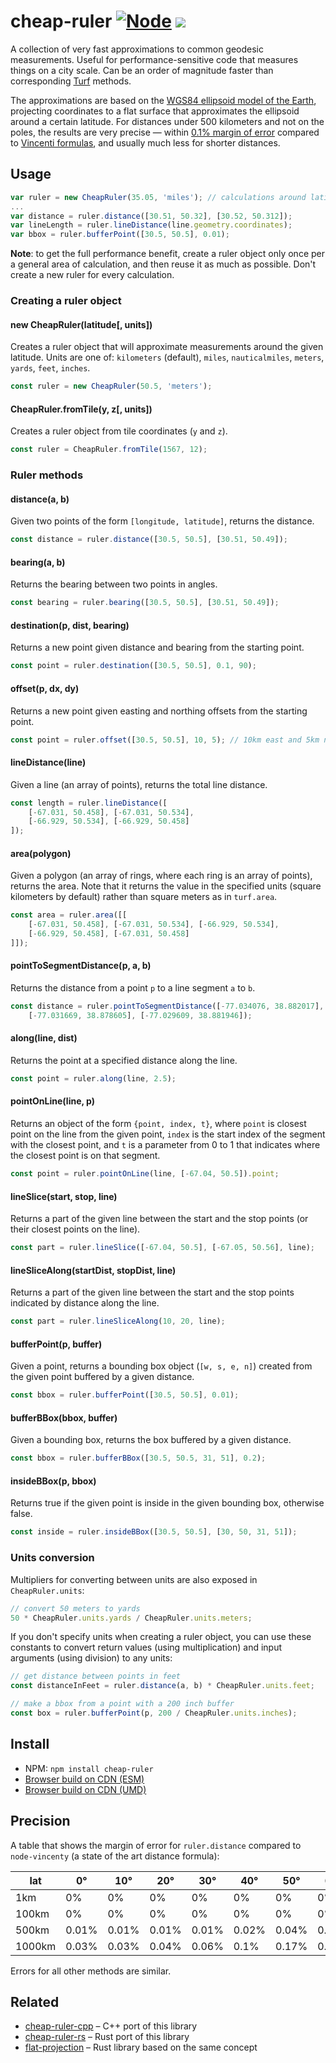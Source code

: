 # cheap-ruler [![Node](https://github.com/mapbox/cheap-ruler/actions/workflows/node.yml/badge.svg)](https://github.com/mapbox/cheap-ruler/actions/workflows/node.yml) [![](https://img.shields.io/badge/simply-awesome-brightgreen.svg)](https://github.com/mourner/projects)

A collection of very fast approximations to common geodesic measurements.
Useful for performance-sensitive code that measures things on a city scale. Can be an order of magnitude faster than corresponding [Turf](http://turfjs.org/) methods.

The approximations are based on the [WGS84 ellipsoid model of the Earth](https://en.wikipedia.org/wiki/Earth_radius#Meridional), projecting coordinates to a flat surface that approximates the ellipsoid around a certain latitude.
For distances under 500 kilometers and not on the poles,
the results are very precise — within [0.1% margin of error](#precision)
compared to [Vincenti formulas](https://en.wikipedia.org/wiki/Vincenty%27s_formulae),
and usually much less for shorter distances.

## Usage

```js
var ruler = new CheapRuler(35.05, 'miles'); // calculations around latitude 35
...
var distance = ruler.distance([30.51, 50.32], [30.52, 50.312]);
var lineLength = ruler.lineDistance(line.geometry.coordinates);
var bbox = ruler.bufferPoint([30.5, 50.5], 0.01);
```

**Note**: to get the full performance benefit,
create a ruler object only once per a general area of calculation,
and then reuse it as much as possible.
Don't create a new ruler for every calculation.

### Creating a ruler object

#### new CheapRuler(latitude[, units])

Creates a ruler object that will approximate measurements around the given latitude.
Units are one of: `kilometers` (default), `miles`, `nauticalmiles`, `meters`, `yards`, `feet`, `inches`.

```js
const ruler = new CheapRuler(50.5, 'meters');
````

#### CheapRuler.fromTile(y, z[, units])

Creates a ruler object from tile coordinates (`y` and `z`).

```js
const ruler = CheapRuler.fromTile(1567, 12);
```

### Ruler methods

#### distance(a, b)

Given two points of the form `[longitude, latitude]`, returns the distance.

```js
const distance = ruler.distance([30.5, 50.5], [30.51, 50.49]);
```

#### bearing(a, b)

Returns the bearing between two points in angles.

```js
const bearing = ruler.bearing([30.5, 50.5], [30.51, 50.49]);
```

#### destination(p, dist, bearing)

Returns a new point given distance and bearing from the starting point.

```js
const point = ruler.destination([30.5, 50.5], 0.1, 90);
```

#### offset(p, dx, dy)

Returns a new point given easting and northing offsets from the starting point.

```js
const point = ruler.offset([30.5, 50.5], 10, 5); // 10km east and 5km north
```

#### lineDistance(line)

Given a line (an array of points), returns the total line distance.

```js
const length = ruler.lineDistance([
    [-67.031, 50.458], [-67.031, 50.534],
    [-66.929, 50.534], [-66.929, 50.458]
]);
```

#### area(polygon)

Given a polygon (an array of rings, where each ring is an array of points), returns the area.
Note that it returns the value in the specified units
(square kilometers by default) rather than square meters as in `turf.area`.

```js
const area = ruler.area([[
    [-67.031, 50.458], [-67.031, 50.534], [-66.929, 50.534],
    [-66.929, 50.458], [-67.031, 50.458]
]]);
```

#### pointToSegmentDistance(p, a, b)

Returns the distance from a point `p` to a line segment `a` to `b`.

```js
const distance = ruler.pointToSegmentDistance([-77.034076, 38.882017],
    [-77.031669, 38.878605], [-77.029609, 38.881946]);
````

#### along(line, dist)

Returns the point at a specified distance along the line.

```js
const point = ruler.along(line, 2.5);
```

#### pointOnLine(line, p)

Returns an object of the form `{point, index, t}`, where `point` is closest point on the line from the given point,
`index` is the start index of the segment with the closest point, and `t` is a parameter from 0 to 1 that indicates
where the closest point is on that segment.

```js
const point = ruler.pointOnLine(line, [-67.04, 50.5]).point;
```

#### lineSlice(start, stop, line)

Returns a part of the given line between the start and the stop points (or their closest points on the line).

```js
const part = ruler.lineSlice([-67.04, 50.5], [-67.05, 50.56], line);
```

#### lineSliceAlong(startDist, stopDist, line)

Returns a part of the given line between the start and the stop points indicated by distance along the line.

```js
const part = ruler.lineSliceAlong(10, 20, line);
```

#### bufferPoint(p, buffer)

Given a point, returns a bounding box object (`[w, s, e, n]`) created from the given point buffered by a given distance.

```js
const bbox = ruler.bufferPoint([30.5, 50.5], 0.01);
```

#### bufferBBox(bbox, buffer)

Given a bounding box, returns the box buffered by a given distance.

```js
const bbox = ruler.bufferBBox([30.5, 50.5, 31, 51], 0.2);
```

#### insideBBox(p, bbox)

Returns true if the given point is inside in the given bounding box, otherwise false.

```js
const inside = ruler.insideBBox([30.5, 50.5], [30, 50, 31, 51]);
```

### Units conversion

Multipliers for converting between units are also exposed in `CheapRuler.units`:

```js
// convert 50 meters to yards
50 * CheapRuler.units.yards / CheapRuler.units.meters;
```

If you don't specify units when creating a ruler object,
you can use these constants to convert return values (using multiplication)
and input arguments (using division) to any units:

```js
// get distance between points in feet
const distanceInFeet = ruler.distance(a, b) * CheapRuler.units.feet;

// make a bbox from a point with a 200 inch buffer
const box = ruler.bufferPoint(p, 200 / CheapRuler.units.inches);
```

## Install

- NPM: `npm install cheap-ruler`
- [Browser build on CDN (ESM)](https://esm.run/cheap-ruler)
- [Browser build on CDN (UMD)](https://cdn.jsdelivr.net/npm/cheap-ruler/cheap-ruler.js)

## Precision

A table that shows the margin of error for `ruler.distance` compared to `node-vincenty`
(a state of the art distance formula):

| lat | 0&deg; | 10&deg; | 20&deg; | 30&deg; | 40&deg; | 50&deg; | 60&deg; | 70&deg; | 80&deg; |
| --- |  --- | --- | --- | --- | --- | --- | --- | --- | --- |
| 1km | 0% | 0% | 0% | 0% | 0% | 0% | 0% | 0% | 0% |
| 100km | 0% | 0% | 0% | 0% | 0% | 0% | 0% | 0.01% | 0.03% |
| 500km | 0.01% | 0.01% | 0.01% | 0.01% | 0.02% | 0.04% | 0.08% | 0.2% | 0.83% |
| 1000km | 0.03% | 0.03% | 0.04% | 0.06% | 0.1% | 0.17% | 0.33% | 0.8% | 3.38% |

Errors for all other methods are similar.

## Related

- [cheap-ruler-cpp](https://github.com/mapbox/cheap-ruler-cpp) – C++ port of this library
- [cheap-ruler-rs](https://github.com/vipera/cheap-ruler-rs) – Rust port of this library
- [flat-projection](https://github.com/Turbo87/flat-projection-rs) – Rust library based on the same concept
